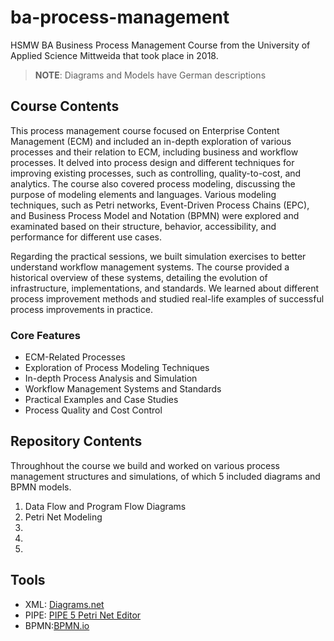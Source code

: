 # ba-process-management

HSMW BA Business Process Management Course from the University of Applied Science Mittweida that took place in 2018.

> **NOTE**: Diagrams and Models have German descriptions

## Course Contents

This process management course focused on Enterprise Content Management (ECM) and included an in-depth exploration of various processes and their relation to ECM, including business and workflow processes. It delved into process design and different techniques for improving existing processes, such as controlling, quality-to-cost, and analytics. The course also covered process modeling, discussing the purpose of modeling elements and languages. Various modeling techniques, such as Petri networks, Event-Driven Process Chains (EPC), and Business Process Model and Notation (BPMN) were explored and examinated based on their structure, behavior, accessibility, and performance for different use cases.

Regarding the practical sessions, we built simulation exercises to better understand workflow management systems. The course provided a historical overview of these systems, detailing the evolution of infrastructure, implementations, and standards. We learned about different process improvement methods and studied real-life examples of successful process improvements in practice.

### Core Features

- ECM-Related Processes
- Exploration of Process Modeling Techniques
- In-depth Process Analysis and Simulation
- Workflow Management Systems and Standards
- Practical Examples and Case Studies
- Process Quality and Cost Control

## Repository Contents

Throughhout the course we build and worked on various process management structures and simulations, of which 5 included diagrams and BPMN models.

1. Data Flow and Program Flow Diagrams
2. Petri Net Modeling
3.
4.
5.

## Tools

- XML: [Diagrams.net](https://app.diagrams.net/)
- PIPE: [PIPE 5 Petri Net Editor](https://github.com/sarahtattersall/PIPE)
- BPMN:[BPMN.io](https://demo.bpmn.io/)
